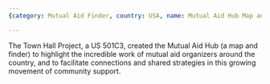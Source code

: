 ```yaml
---
{category: Mutual Aid Finder, country: USA, name: Mutual Aid Hub Map and Finder, target: 'https://www.mutualaidhub.org'}

---
```


The Town Hall Project, a US 501C3, created the Mutual Aid Hub (a map and finder) to highlight the incredible work of mutual aid organizers around the country, and to facilitate connections and shared strategies in this growing movement of community support.